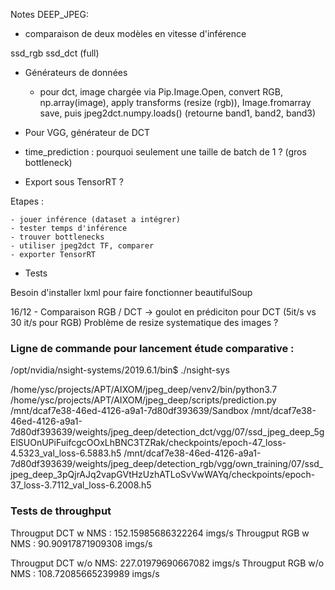 Notes DEEP_JPEG:

- comparaison de deux modèles en vitesse d'inférence

ssd_rgb
ssd_dct (full)

- Générateurs de données

    - pour dct, image chargée via Pip.Image.Open, convert RGB, np.array(image), apply transforms (resize (rgb)), Image.fromarray save, puis jpeg2dct.numpy.loads() (retourne band1, band2, band3)


- Pour VGG, générateur de DCT 

- time_prediction : pourquoi seulement une taille de batch de 1 ? (gros bottleneck)

- Export sous TensorRT ?


Etapes : 

	- jouer inférence (dataset a intégrer)
	- tester temps d'inférence
	- trouver bottlenecks
	- utiliser jpeg2dct TF, comparer
	- exporter TensorRT


- Tests

Besoin d'installer lxml pour faire fonctionner beautifulSoup

16/12 - Comparaison RGB / DCT -> goulot en prédiciton pour DCT (5it/s vs 30 it/s pour RGB)
Problème de resize systematique des images ?

### Ligne de commande pour lancement étude comparative : 
/opt/nvidia/nsight-systems/2019.6.1/bin$ ./nsight-sys 

/home/ysc/projects/APT/AIXOM/jpeg_deep/venv2/bin/python3.7 /home/ysc/projects/APT/AIXOM/jpeg_deep/scripts/prediction.py  /mnt/dcaf7e38-46ed-4126-a9a1-7d80df393639/Sandbox /mnt/dcaf7e38-46ed-4126-a9a1-7d80df393639/weights/jpeg_deep/detection_dct/vgg/07/ssd_jpeg_deep_5gElSUOnUPiFuifcgcOOxLhBNC3TZRak/checkpoints/epoch-47_loss-4.5323_val_loss-6.5883.h5 /mnt/dcaf7e38-46ed-4126-a9a1-7d80df393639/weights/jpeg_deep/detection_rgb/vgg/own_training/07/ssd_jpeg_deep_3pQjrAJq2vapGVtHzUzhATLoSvVwWAYq/checkpoints/epoch-37_loss-3.7112_val_loss-6.2008.h5

### Tests de throughput
Througput DCT w NMS : 152.15985686322264 imgs/s
Througput RGB w NMS : 90.90917871909308 imgs/s

Througput DCT w/o NMS: 227.01979690667082 imgs/s
Througput RGB w/o NMS : 108.72085665239989 imgs/s
